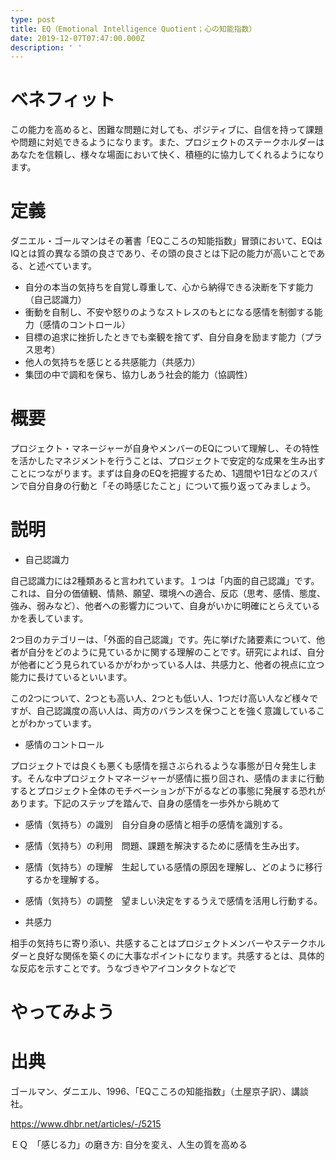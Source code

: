 ```yaml
---
type: post
title: EQ（Emotional Intelligence Quotient；心の知能指数）
date: 2019-12-07T07:47:00.000Z
description: ' '
---
```

# ベネフィット

この能力を高めると、困難な問題に対しても、ポジティブに、自信を持って課題や問題に対処できるようになります。また、プロジェクトのステークホルダーはあなたを信頼し、様々な場面において快く、積極的に協力してくれるようになります。

# 定義

ダニエル・ゴールマンはその著書「EQこころの知能指数」冒頭において、EQはIQとは質の異なる頭の良さであり、その頭の良さとは下記の能力が高いことである、と述べています。

* 自分の本当の気持ちを自覚し尊重して、心から納得できる決断を下す能力（自己認識力）
* 衝動を自制し、不安や怒りのようなストレスのもとになる感情を制御する能力（感情のコントロール）
* 目標の追求に挫折したときでも楽観を捨てず、自分自身を励ます能力（プラス思考）
* 他人の気持ちを感じとる共感能力（共感力）
* 集団の中で調和を保ち、協力しあう社会的能力（協調性）

# 概要

プロジェクト・マネージャーが自身やメンバーのEQについて理解し、その特性を活かしたマネジメントを行うことは、プロジェクトで安定的な成果を生み出すことにつながります。まずは自身のEQを把握するため、1週間や1日などのスパンで自分自身の行動と「その時感じたこと」について振り返ってみましょう。

# 説明

* 自己認識力

自己認識力には2種類あると言われています。１つは「内面的自己認識」です。これは、自分の価値観、情熱、願望、環境への適合、反応（思考、感情、態度、強み、弱みなど）、他者への影響力について、自身がいかに明確にとらえているかを表しています。

2つ目のカテゴリーは、「外面的自己認識」です。先に挙げた諸要素について、他者が自分をどのように見ているかに関する理解のことです。研究によれば、自分が他者にどう見られているかがわかっている人は、共感力と、他者の視点に立つ能力に長けているといいます。

この2つについて、2つとも高い人、2つとも低い人、1つだけ高い人など様々ですが、自己認識度の高い人は、両方のバランスを保つことを強く意識していることがわかっています。

* 感情のコントロール

プロジェクトでは良くも悪くも感情を揺さぶられるような事態が日々発生します。そんな中プロジェクトマネージャーが感情に振り回され、感情のままに行動するとプロジェクト全体のモチベーションが下がるなどの事態に発展する恐れがあります。下記のステップを踏んで、自身の感情を一歩外から眺めて

* 感情（気持ち）の識別　自分自身の感情と相手の感情を識別する。
* 感情（気持ち）の利用　問題、課題を解決するために感情を生み出す。
* 感情（気持ち）の理解　生起している感情の原因を理解し、どのように移行するかを理解する。
* 感情（気持ち）の調整　望ましい決定をするうえで感情を活用し行動する。



* 共感力

相手の気持ちに寄り添い、共感することはプロジェクトメンバーやステークホルダーと良好な関係を築くのに大事なポイントになります。共感するとは、具体的な反応を示すことです。うなづきやアイコンタクトなどで







# やってみよう

# 出典

ゴールマン、ダニエル、1996、「EQこころの知能指数」（土屋京子訳）、講談社。

https://www.dhbr.net/articles/-/5215

ＥＱ　「感じる力」の磨き方: 自分を変え、人生の質を高める

